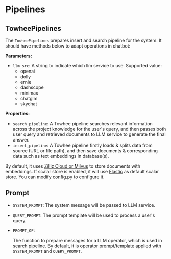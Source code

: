 # Pipelines

## TowheePipelines

The `TowheePipelines` prepares insert and search pipeline for the system. It should have methods below to adapt operations in chatbot:

**Parameters:**

- `llm_src`: A string to indicate which llm service to use. Supported value:
    - openai
    - dolly
    - ernie
    - dashscope
    - minimax
    - chatglm
    - skychat

**Properties:**

- `search_pipeline`:
    A Towhee pipeline searches relevant information across the project knowledge for the user's query, and then passes both user query and retrieved documents to LLM service to generate the final answer.
- `insert_pipeline`:
    A Towhee pipeline firstly loads & splits data from source (URL or file path), and then save documents & corresponding data such as text embeddings in database(s).

By default, it uses [Zilliz Cloud or Milvus](https://www.zilliz.com) to store documents with embeddings.
If scalar store is enabled, it will use [Elastic](https://www.elastic.co) as default scalar store.
You can modify [config.py](../../config.py) to configure it.

## Prompt

- `SYSTEM_PROMPT`: The system message will be passed to LLM service.
- `QUERY_PROMPT`: The prompt template will be used to process a user's query.
- `PROMPT_OP`:

    The function to prepare messages for a LLM operator, which is used in search pipeline. By default, it is operator [prompt/template](https://towhee.io/prompt/template) applied with `SYSTEM_PROMPT` and `QUERY_PROMPT`. 
